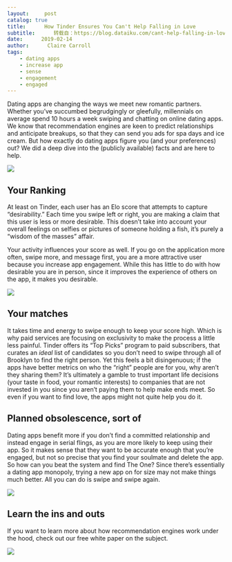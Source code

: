 ```yaml
---
layout:     post
catalog: true
title:      How Tinder Ensures You Can't Help Falling in Love
subtitle:      转载自：https://blog.dataiku.com/cant-help-falling-in-love
date:      2019-02-14
author:      Claire Carroll
tags:
    - dating apps
    - increase app
    - sense
    - engagement
    - engaged
---
```


Dating apps are changing the ways we meet new romantic partners. Whether you’ve succumbed begrudgingly or gleefully, millennials on average spend 10 hours a week swiping and chatting on online dating apps. We know that recommendation engines are keen to predict relationships and anticipate breakups, so that they can send you ads for spa days and ice cream. But how exactly do dating apps figure you (and your preferences) out? We did a deep dive into the (publicly available) facts and are here to help. 



![](https://blog.dataiku.com/hs-fs/hubfs/snoopy.gif?width=300&name=snoopy.gif)


## Your Ranking

At least on Tinder, each user has an Elo score that attempts to capture “desirability.” Each time you swipe left or right, you are making a claim that this user is less or more desirable. This doesn’t take into account your overall feelings on selfies or pictures of someone holding a fish, it’s purely a “wisdom of the masses” affair.

Your activity influences your score as well. If you go on the application more often, swipe more, and message first, you are a more attractive user because you increase app engagement. While this has little to do with how desirable you are in person, since it improves the experience of others on the app, it makes you desirable.

![](https://blog.dataiku.com/hs-fs/hubfs/tinder%20app.jpg?width=508&name=tinder%20app.jpg)


## Your matches

It takes time and energy to swipe enough to keep your score high. Which is why paid services are focusing on exclusivity to make the process a little less painful. Tinder offers its “Top Picks” program to paid subscribers, that curates an *ideal* list of candidates so you don’t need to swipe through all of Brooklyn to find the right person. Yet this feels a bit disingenuous; if the apps have better metrics on who the “right” people are for you, why aren’t they sharing them? It’s ultimately a gamble to trust important life decisions (your taste in food, your romantic interests) to companies that are not invested in you since you aren’t paying them to help make ends meet. So even if you want to find love, the apps might not quite help you do it.

## Planned obsolescence, sort of

Dating apps benefit more if you don’t find a committed relationship and instead engage in serial flings, as you are more likely to keep using their app. So it makes sense that they want to be accurate enough that you’re engaged, but not so precise that you find your soulmate and delete the app. So how can you beat the system and find The One? Since there’s essentially a dating app monopoly, trying a new app on for size may not make things much better. All you can do is swipe and swipe again.

![](https://blog.dataiku.com/hs-fs/hubfs/i%20love%20you.gif?width=292&name=i%20love%20you.gif)


## Learn the ins and outs

If you want to learn more about how recommendation engines work under the hood, check out our free white paper on the subject.

![](https://blog.dataiku.com/hs/cta/cta/default/2123903/165fdf89-8bbd-449e-9c49-f91cc99ae31d.png)

